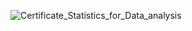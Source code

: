 ![Certificate_Statistics_for_Data_analysis](https://github.com/user-attachments/assets/d2465aa3-fc1a-44cd-a216-139cc41842bc)
